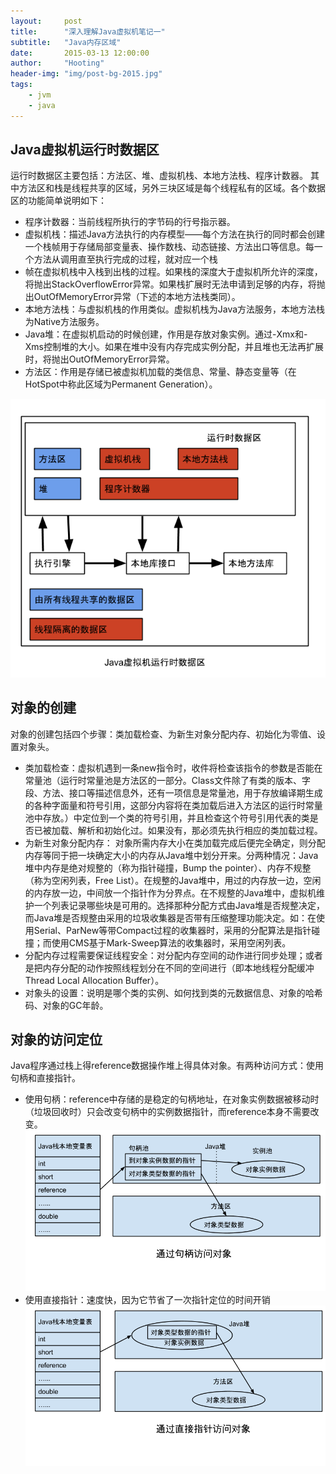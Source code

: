 ```yaml
---
layout:     post
title:      "深入理解Java虚拟机笔记一"
subtitle:   "Java内存区域"
date:       2015-03-13 12:00:00
author:     "Hooting"
header-img: "img/post-bg-2015.jpg"
tags:
    - jvm
    - java
---
```


## Java虚拟机运行时数据区
运行时数据区主要包括：方法区、堆、虚拟机栈、本地方法栈、程序计数器。
其中方法区和栈是线程共享的区域，另外三块区域是每个线程私有的区域。各个数据区的功能简单说明如下：

* 程序计数器：当前线程所执行的字节码的行号指示器。
* 虚拟机栈：描述Java方法执行的内存模型——每个方法在执行的同时都会创建一个栈帧用于存储局部变量表、操作数栈、动态链接、方法出口等信息。每一个方法从调用直至执行完成的过程，就对应一个栈
* 帧在虚拟机栈中入栈到出栈的过程。如果栈的深度大于虚拟机所允许的深度，将抛出StackOverflowError异常。如果栈扩展时无法申请到足够的内存，将抛出OutOfMemoryError异常（下述的本地方法栈类同）。
* 本地方法栈：与虚拟机栈的作用类似。虚拟机栈为Java方法服务，本地方法栈为Native方法服务。
* Java堆：在虚拟机启动的时候创建，作用是存放对象实例。通过-Xmx和-Xms控制堆的大小。如果在堆中没有内存完成实例分配，并且堆也无法再扩展时，将抛出OutOfMemoryError异常。
* 方法区：作用是存储已被虚拟机加载的类信息、常量、静态变量等（在HotSpot中称此区域为Permanent Generation）。

![](https://raw.githubusercontent.com/hooting/hooting.github.io/master/img/post/jvmnote1-1.jpg)


## 对象的创建
对象的创建包括四个步骤：类加载检查、为新生对象分配内存、初始化为零值、设置对象头。

* 类加载检查：虚拟机遇到一条new指令时，收件将检查该指令的参数是否能在常量池（运行时常量池是方法区的一部分。Class文件除了有类的版本、字段、方法、接口等描述信息外，还有一项信息是常量池，用于存放编译期生成的各种字面量和符号引用，这部分内容将在类加载后进入方法区的运行时常量池中存放。）中定位到一个类的符号引用，并且检查这个符号引用代表的类是否已被加载、解析和初始化过。如果没有，那必须先执行相应的类加载过程。
* 为新生对象分配内存： 对象所需内存大小在类加载完成后便完全确定，则分配内存等同于把一块确定大小的内存从Java堆中划分开来。分两种情况：Java堆中内存是绝对规整的（称为指针碰撞，Bump the pointer）、内存不规整（称为空闲列表，Free List）。在规整的Java堆中，用过的内存放一边，空闲的内存放一边，中间放一个指针作为分界点。在不规整的Java堆中，虚拟机维护一个列表记录哪些块是可用的。选择那种分配方式由Java堆是否规整决定，而Java堆是否规整由采用的垃圾收集器是否带有压缩整理功能决定。如：在使用Serial、ParNew等带Compact过程的收集器时，采用的分配算法是指针碰撞；而使用CMS基于Mark-Sweep算法的收集器时，采用空闲列表。
* 分配内存过程需要保证线程安全：对分配内存空间的动作进行同步处理；或者是把内存分配的动作按照线程划分在不同的空间进行（即本地线程分配缓冲Thread Local Allocation Buffer）。
* 对象头的设置：说明是哪个类的实例、如何找到类的元数据信息、对象的哈希码、对象的GC年龄。

## 对象的访问定位
Java程序通过栈上得reference数据操作堆上得具体对象。有两种访问方式：使用句柄和直接指针。

* 使用句柄：reference中存储的是稳定的句柄地址，在对象实例数据被移动时（垃圾回收时）只会改变句柄中的实例数据指针，而reference本身不需要改变。
![](https://raw.githubusercontent.com/hooting/hooting.github.io/master/img/post/jvmnote1-2.jpg)
* 使用直接指针：速度快，因为它节省了一次指针定位的时间开销
![](https://raw.githubusercontent.com/hooting/hooting.github.io/master/img/post/jvmnote1-3.jpg)

